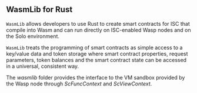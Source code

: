 ## WasmLib for Rust

`WasmLib` allows developers to use Rust to create smart contracts for ISC that
compile into Wasm and can run directly on ISC-enabled Wasp nodes and on the
Solo environment.

`WasmLib` treats the programming of smart contracts as simple access to a
key/value data and token storage where smart contract properties, request
parameters, token balances and the smart contract state can be accessed in a
universal, consistent way.

The _wasmlib_ folder provides the interface to the VM sandbox provided by the
Wasp node through _ScFuncContext_ and _ScViewContext_.
